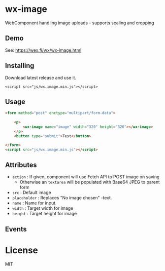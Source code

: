 # wx-image
WebComponent handling image uploads - supports scaling and cropping

## Demo

See: https://wex.fi/wx/wx-image.html

## Installing

Download latest release and use it.

`<script src="js/wx.image.min.js"></script>`

## Usage

```html
<form method="post" enctype="multipart/form-data">
    
    <p>
        <wx-image name="image" width="320" height="320"></wx-image>
    </p>
    <button type="submit">Test</button>

</form>
<script src="js/wx.image.min.js"></script>
```

## Attributes

- `action` : If given, component will use Fetch API to POST image on saving
  - Otherwise an `textarea` will be populated with Base64 JPEG to parent form
- `src` : Default image
- `placeholder` : Replaces "No image chosen" -text.
- `name` : Name for input.
- `width` : Target width for image
- `height` : Target height for image

## Events


# License

MIT